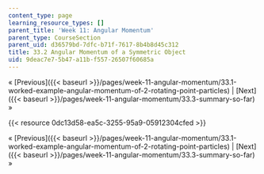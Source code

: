 ```yaml
---
content_type: page
learning_resource_types: []
parent_title: 'Week 11: Angular Momentum'
parent_type: CourseSection
parent_uid: d36579bd-7dfc-b71f-7617-8b4b8d45c312
title: 33.2 Angular Momentum of a Symmetric Object
uid: 9deac7e7-5b47-a11b-f557-26507f60685a
---
```


« [Previous]({{< baseurl >}}/pages/week-11-angular-momentum/33.1-worked-example-angular-momentum-of-2-rotating-point-particles) | [Next]({{< baseurl >}}/pages/week-11-angular-momentum/33.3-summary-so-far) »

{{< resource 0dc13d58-ea5c-3255-95a9-05912304cfed >}}

« [Previous]({{< baseurl >}}/pages/week-11-angular-momentum/33.1-worked-example-angular-momentum-of-2-rotating-point-particles) | [Next]({{< baseurl >}}/pages/week-11-angular-momentum/33.3-summary-so-far) »